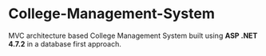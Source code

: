 # College-Management-System
MVC architecture based College Management System built using **ASP .NET 4.7.2** in a database first approach.
